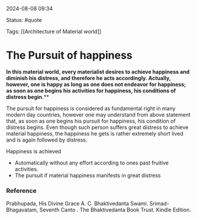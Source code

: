 2024-08-08 09:34

Status: #quote 

Tags: [[Architecture of Material world]]

# The Pursuit of happiness

**In this material world, every materialist desires to achieve happiness and diminish his distress, and therefore he acts accordingly. Actually, however, one is happy as long as one does not endeavor for happiness; as soon as one begins his activities for happiness, his conditions of distress begin.****

The pursuit for happiness is considered as fundamental right in many modern day countries, however one may understand from above statement that, as soon as one begins his pursuit for happiness, his condition of distress begins. Even though such person suffers great distress to achieve material happiness, the happiness he gets is rather extremely short lived and is again followed by distress.

Happiness is achieved
- Automatically without any effort according to ones past fruitive activities.
- The pursuit if material happiness manifests in great distress

### Reference

Prabhupada, His Divine Grace A. C. Bhaktivedanta Swami. Srimad-Bhagavatam, Seventh Canto . The Bhaktivedanta Book Trust. Kindle Edition. 